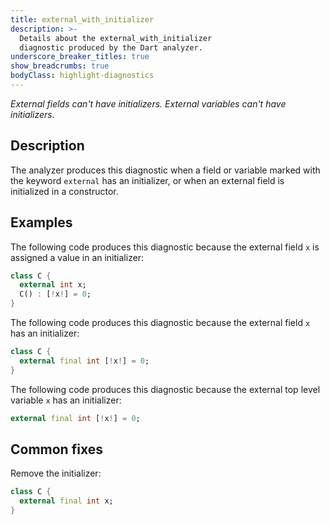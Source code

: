 ```yaml
---
title: external_with_initializer
description: >-
  Details about the external_with_initializer
  diagnostic produced by the Dart analyzer.
underscore_breaker_titles: true
show_breadcrumbs: true
bodyClass: highlight-diagnostics
---
```


_External fields can't have initializers._
_External variables can't have initializers._

## Description

The analyzer produces this diagnostic when a field or variable marked with
the keyword `external` has an initializer, or when an external field is
initialized in a constructor.

## Examples

The following code produces this diagnostic because the external field `x`
is assigned a value in an initializer:

```dart
class C {
  external int x;
  C() : [!x!] = 0;
}
```

The following code produces this diagnostic because the external field `x`
has an initializer:

```dart
class C {
  external final int [!x!] = 0;
}
```

The following code produces this diagnostic because the external top level
variable `x` has an initializer:

```dart
external final int [!x!] = 0;
```

## Common fixes

Remove the initializer:

```dart
class C {
  external final int x;
}
```
